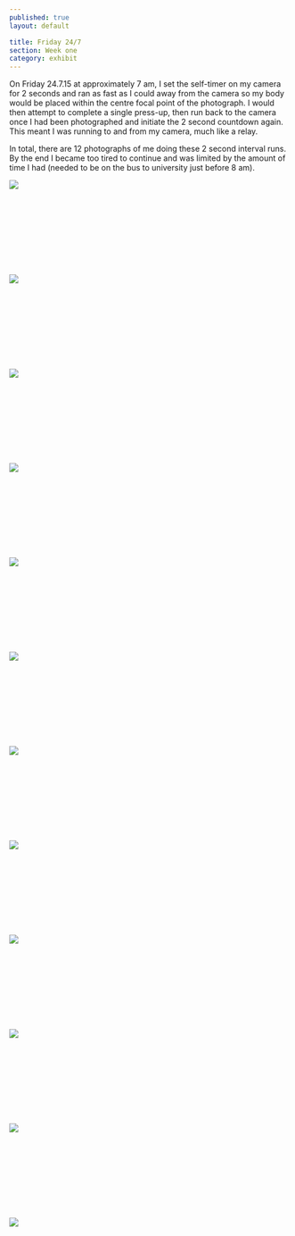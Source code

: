 ```yaml
---
published: true
layout: default

title: Friday 24/7
section: Week one
category: exhibit
---
```


On Friday 24.7.15 at approximately 7 am, I set the self-timer on my camera for 2 seconds and ran as fast as I could away from the camera so my body would be placed within the centre focal point of the photograph. I would then attempt to complete a single press-up, then run back to the camera once I had been photographed and initiate the 2 second countdown again. This meant I was running to and from my camera, much like a relay.

In total, there are 12 photographs of me doing these 2 second interval runs. By the end I became too tired to continue and was limited by the amount of time I had (needed to be on the bus to university just before 8 am).

<img src="https://farm1.staticflickr.com/550/19959454996_20b9921e79_z_d.jpg">
<br><br>
<br><br>
<br><br>
<br><br>
<br><br>
<img src="https://farm1.staticflickr.com/527/19797604958_4f45c6e82e_z_d.jpg">
<br><br>
<br><br>
<br><br>
<br><br>
<br><br>
<img src="https://farm1.staticflickr.com/341/19959388306_de63201372_z_d.jpg">
<br><br>
<br><br>
<br><br>
<br><br>
<br><br>
<img src="https://farm1.staticflickr.com/480/19798903159_5e16bc026c_z_d.jpg">
<br><br>
<br><br>
<br><br>
<br><br>
<br><br>
<img src="https://farm1.staticflickr.com/430/19797571920_ca00b7afbe_z_d.jpg">
<br><br>
<br><br>
<br><br>
<br><br>
<br><br>
<img src="https://farm1.staticflickr.com/458/19798045440_60d0e891bc_z_d.jpg">
<br><br>
<br><br>
<br><br>
<br><br>
<br><br>
<img src="https://farm1.staticflickr.com/341/19991207731_049a1a65b1_z_d.jpg">
<br><br>
<br><br>
<br><br>
<br><br>
<br><br>
<img src="https://farm1.staticflickr.com/539/19978208982_d141326493_z_d.jpg">
<br><br>
<br><br>
<br><br>
<br><br>
<br><br>
<img src="https://farm1.staticflickr.com/437/19797898348_cf1465ca29_z_d.jpg">
<br><br>
<br><br>
<br><br>
<br><br>
<br><br>
<img src="https://farm1.staticflickr.com/274/19991066691_713d6975da_z_d.jpg">
<br><br>
<br><br>
<br><br>
<br><br>
<br><br>
<img src="https://farm1.staticflickr.com/333/19363191354_91d383d4b7_z_d.jpg">
<br><br>
<br><br>
<br><br>
<br><br>
<br><br>
<img src="https://farm1.staticflickr.com/300/19799094199_956845507e_z_d.jpg">
<br><br>
<br><br>
<br><br>
<br><br>
<br><br>

